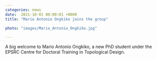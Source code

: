 ```yaml
---                                                                                                                                                                                      
categories: news                                                                                                                                                                 
date:  2021-10-01 00:00:01 +0000                                                                                                                                                        
title: "Mario Antonio Ongkiko joins the group"

photo: "images/Mario_Antonio_Ongkiko.jpg"

---
```

A big welcome to Mario Antonio Ongkiko, a new PhD student under the EPSRC Centre for Doctoral Training in Topological Design.